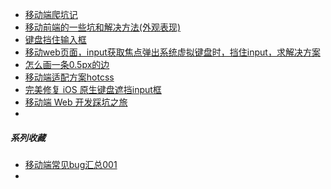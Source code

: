 * [移动端爬坑记](http://blog.csdn.net/crper/article/details/51902681)
* [移动前端的一些坑和解决方法(外观表现)](http://caibaojian.com/mobile-web-bug.html)
* [键盘挡住输入框](https://www.cnblogs.com/wx1993/p/6059668.html)
* [移动web页面，input获取焦点弹出系统虚拟键盘时，挡住input，求解决方案](https://www.zhihu.com/question/32746176)
* [怎么画一条0.5px的边](https://fed.renren.com/2018/03/24/half-of-one-px/)
* [移动端适配方案hotcss](http://imochen.github.io/hotcss/)
* [完美修复 iOS 原生键盘遮挡input框](https://juejin.im/post/5b0401b2f265da0b71569ca0)
* [移动端 Web 开发踩坑之旅](https://zhuanlan.zhihu.com/p/26141351)
* 





##### 系列收藏

* [移动端常见bug汇总001](https://juejin.im/post/5af918636fb9a07ac5603ecb)
* 